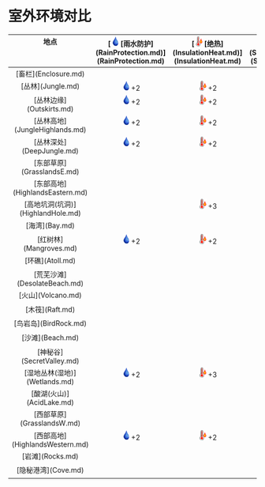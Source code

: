 # 室外环境对比  
  
<table class="table table-bordered" data-toggle="table"  ><thead style=""><tr ><th  style="text-align:center;vertical-align:top;"  >地点</th><th  style="text-align:center;vertical-align:top;"  >[<div style="width:20px;display:inline-block;text-align:center"><img decoding="async" src="../wiki/Sprite/Thirst.png" href="a.md" style="max-width:20px;max-height:20px;"></div>[雨水防护](RainProtection.md)](RainProtection.md)</th><th  style="text-align:center;vertical-align:top;"  >[<div style="width:20px;display:inline-block;text-align:center"><img decoding="async" src="../wiki/Sprite/Hot.png" href="a.md" style="max-width:20px;max-height:20px;"></div>[绝热](InsulationHeat.md)](InsulationHeat.md)</th><th  style="text-align:center;vertical-align:top;"  >[<div style="width:20px;display:inline-block;text-align:center"><img decoding="async" src="../wiki/Sprite/SunIcon.png" href="a.md" style="max-width:20px;max-height:20px;"></div>[阳光防护](SunProtection.md)](SunProtection.md)</th><th  style="text-align:center;vertical-align:top;"  >[<div style="width:20px;display:inline-block;text-align:center"><img decoding="async" src="../wiki/Sprite/Bugs17748.png" href="a.md" style="max-width:20px;max-height:20px;"></div>[蚊虫数量](BugPopulation.md)](BugPopulation.md)</th><th  style="text-align:center;vertical-align:top;"  >[<div style="width:20px;display:inline-block;text-align:center"><img decoding="async" src="../wiki/Sprite/HunterProximity.png" href="a.md" style="max-width:20px;max-height:20px;"></div>[猎手接近](HuntersProximity.md)](HuntersProximity.md)</th><th  style="text-align:center;vertical-align:top;"  >[<div style="width:20px;display:inline-block;text-align:center"><img decoding="async" src="../wiki/Sprite/Darkness17609.png" href="a.md" style="max-width:20px;max-height:20px;"></div>[光亮](Light.md)](Light.md)</th><th  style="text-align:center;vertical-align:top;"  >[<div style="width:20px;display:inline-block;text-align:center"><img decoding="async" src="../wiki/Sprite/Hot.png" href="a.md" style="max-width:20px;max-height:20px;"></div>[体感温度](TemperaturePerceived.md)](TemperaturePerceived.md)</th><th  style="text-align:center;vertical-align:top;"  >[<div style="width:20px;display:inline-block;text-align:center"><img decoding="async" src="../wiki/Sprite/Comfort.png" href="a.md" style="max-width:20px;max-height:20px;"></div>[遮蔽](Sheltered.md)](Sheltered.md)</th><th  style="text-align:center;vertical-align:top;"  >[<div style="width:20px;display:inline-block;text-align:center"><img decoding="async" src="../wiki/Sprite/Dizzy.png" href="a.md" style="max-width:20px;max-height:20px;"></div>[内陆恐惧症](LandSickness.md)](LandSickness.md)</th><th  style="text-align:center;vertical-align:top;"  >[<div style="width:20px;display:inline-block;text-align:center"><img decoding="async" src="../wiki/Sprite/AirToxicity.png" href="a.md" style="max-width:20px;max-height:20px;"></div>[空气毒性](AirToxicity.md)](AirToxicity.md)</th><th  style="text-align:center;vertical-align:top;"  data-sortable="true"  >[<div style="width:20px;display:inline-block;text-align:center"><img decoding="async" src="../wiki/Sprite/Thirst.png" href="a.md" style="max-width:20px;max-height:20px;"></div>[淋雨](RainExposure.md)](RainExposure.md)</th></tr></thead><tr ><td  style="text-align:center;vertical-align:top;"  >[畜栏](Enclosure.md)</td><td  style="text-align:center;vertical-align:top;"  ></td><td  style="text-align:center;vertical-align:top;"  ></td><td  style="text-align:center;vertical-align:top;"  ></td><td  style="text-align:center;vertical-align:top;"  ></td><td  style="text-align:center;vertical-align:top;"  ></td><td  style="text-align:center;vertical-align:top;"  ></td><td  style="text-align:center;vertical-align:top;"  ></td><td  style="text-align:center;vertical-align:top;"  ></td><td  style="text-align:center;vertical-align:top;"  ></td><td  style="text-align:center;vertical-align:top;"  ></td><td  style="text-align:center;vertical-align:top;"  ></td></tr><tr ><td  style="text-align:center;vertical-align:top;"  >[丛林](Jungle.md)</td><td  style="text-align:center;vertical-align:top;"  ><div style="width:20px;display:inline-block;text-align:center"><img decoding="async" src="../wiki/Sprite/Thirst.png" href="a.md" style="max-width:20px;max-height:20px;"></div>+2</td><td  style="text-align:center;vertical-align:top;"  ><div style="width:20px;display:inline-block;text-align:center"><img decoding="async" src="../wiki/Sprite/Hot.png" href="a.md" style="max-width:20px;max-height:20px;"></div>+2</td><td  style="text-align:center;vertical-align:top;"  ><div style="width:20px;display:inline-block;text-align:center"><img decoding="async" src="../wiki/Sprite/SunIcon.png" href="a.md" style="max-width:20px;max-height:20px;"></div>+2</td><td  style="text-align:center;vertical-align:top;"  ><div style="width:20px;display:inline-block;text-align:center"><img decoding="async" src="../wiki/Sprite/Bugs17748.png" href="a.md" style="max-width:20px;max-height:20px;"></div>+3</td><td  style="text-align:center;vertical-align:top;"  ><div style="width:20px;display:inline-block;text-align:center"><img decoding="async" src="../wiki/Sprite/HunterProximity.png" href="a.md" style="max-width:20px;max-height:20px;"></div>-0.5</td><td  style="text-align:center;vertical-align:top;"  ></td><td  style="text-align:center;vertical-align:top;"  ></td><td  style="text-align:center;vertical-align:top;"  ></td><td  style="text-align:center;vertical-align:top;"  ></td><td  style="text-align:center;vertical-align:top;"  ></td><td  style="text-align:center;vertical-align:top;"  ></td></tr><tr ><td  style="text-align:center;vertical-align:top;"  >[丛林边缘](Outskirts.md)</td><td  style="text-align:center;vertical-align:top;"  ><div style="width:20px;display:inline-block;text-align:center"><img decoding="async" src="../wiki/Sprite/Thirst.png" href="a.md" style="max-width:20px;max-height:20px;"></div>+2</td><td  style="text-align:center;vertical-align:top;"  ><div style="width:20px;display:inline-block;text-align:center"><img decoding="async" src="../wiki/Sprite/Hot.png" href="a.md" style="max-width:20px;max-height:20px;"></div>+2</td><td  style="text-align:center;vertical-align:top;"  ><div style="width:20px;display:inline-block;text-align:center"><img decoding="async" src="../wiki/Sprite/SunIcon.png" href="a.md" style="max-width:20px;max-height:20px;"></div>+2</td><td  style="text-align:center;vertical-align:top;"  ><div style="width:20px;display:inline-block;text-align:center"><img decoding="async" src="../wiki/Sprite/Bugs17748.png" href="a.md" style="max-width:20px;max-height:20px;"></div>+1</td><td  style="text-align:center;vertical-align:top;"  ></td><td  style="text-align:center;vertical-align:top;"  ></td><td  style="text-align:center;vertical-align:top;"  ></td><td  style="text-align:center;vertical-align:top;"  ></td><td  style="text-align:center;vertical-align:top;"  ></td><td  style="text-align:center;vertical-align:top;"  ></td><td  style="text-align:center;vertical-align:top;"  ></td></tr><tr ><td  style="text-align:center;vertical-align:top;"  >[丛林高地](JungleHighlands.md)</td><td  style="text-align:center;vertical-align:top;"  ><div style="width:20px;display:inline-block;text-align:center"><img decoding="async" src="../wiki/Sprite/Thirst.png" href="a.md" style="max-width:20px;max-height:20px;"></div>+2</td><td  style="text-align:center;vertical-align:top;"  ><div style="width:20px;display:inline-block;text-align:center"><img decoding="async" src="../wiki/Sprite/Hot.png" href="a.md" style="max-width:20px;max-height:20px;"></div>+2</td><td  style="text-align:center;vertical-align:top;"  ><div style="width:20px;display:inline-block;text-align:center"><img decoding="async" src="../wiki/Sprite/SunIcon.png" href="a.md" style="max-width:20px;max-height:20px;"></div>+2</td><td  style="text-align:center;vertical-align:top;"  ><div style="width:20px;display:inline-block;text-align:center"><img decoding="async" src="../wiki/Sprite/Bugs17748.png" href="a.md" style="max-width:20px;max-height:20px;"></div>+3</td><td  style="text-align:center;vertical-align:top;"  ></td><td  style="text-align:center;vertical-align:top;"  ></td><td  style="text-align:center;vertical-align:top;"  ></td><td  style="text-align:center;vertical-align:top;"  ></td><td  style="text-align:center;vertical-align:top;"  ></td><td  style="text-align:center;vertical-align:top;"  ></td><td  style="text-align:center;vertical-align:top;"  ></td></tr><tr ><td  style="text-align:center;vertical-align:top;"  >[丛林深处](DeepJungle.md)</td><td  style="text-align:center;vertical-align:top;"  ><div style="width:20px;display:inline-block;text-align:center"><img decoding="async" src="../wiki/Sprite/Thirst.png" href="a.md" style="max-width:20px;max-height:20px;"></div>+2</td><td  style="text-align:center;vertical-align:top;"  ><div style="width:20px;display:inline-block;text-align:center"><img decoding="async" src="../wiki/Sprite/Hot.png" href="a.md" style="max-width:20px;max-height:20px;"></div>+2</td><td  style="text-align:center;vertical-align:top;"  ><div style="width:20px;display:inline-block;text-align:center"><img decoding="async" src="../wiki/Sprite/SunIcon.png" href="a.md" style="max-width:20px;max-height:20px;"></div>+2</td><td  style="text-align:center;vertical-align:top;"  ><div style="width:20px;display:inline-block;text-align:center"><img decoding="async" src="../wiki/Sprite/Bugs17748.png" href="a.md" style="max-width:20px;max-height:20px;"></div>+3</td><td  style="text-align:center;vertical-align:top;"  ><div style="width:20px;display:inline-block;text-align:center"><img decoding="async" src="../wiki/Sprite/HunterProximity.png" href="a.md" style="max-width:20px;max-height:20px;"></div>-0.5</td><td  style="text-align:center;vertical-align:top;"  ></td><td  style="text-align:center;vertical-align:top;"  ></td><td  style="text-align:center;vertical-align:top;"  ></td><td  style="text-align:center;vertical-align:top;"  ></td><td  style="text-align:center;vertical-align:top;"  ></td><td  style="text-align:center;vertical-align:top;"  ></td></tr><tr ><td  style="text-align:center;vertical-align:top;"  >[东部草原](GrasslandsE.md)</td><td  style="text-align:center;vertical-align:top;"  ></td><td  style="text-align:center;vertical-align:top;"  ></td><td  style="text-align:center;vertical-align:top;"  ></td><td  style="text-align:center;vertical-align:top;"  ><div style="width:20px;display:inline-block;text-align:center"><img decoding="async" src="../wiki/Sprite/Bugs17748.png" href="a.md" style="max-width:20px;max-height:20px;"></div>+1</td><td  style="text-align:center;vertical-align:top;"  ></td><td  style="text-align:center;vertical-align:top;"  ><div style="width:20px;display:inline-block;text-align:center"><img decoding="async" src="../wiki/Sprite/Darkness17609.png" href="a.md" style="max-width:20px;max-height:20px;"></div>+10</td><td  style="text-align:center;vertical-align:top;"  ></td><td  style="text-align:center;vertical-align:top;"  ></td><td  style="text-align:center;vertical-align:top;"  ></td><td  style="text-align:center;vertical-align:top;"  ></td><td  style="text-align:center;vertical-align:top;"  ></td></tr><tr ><td  style="text-align:center;vertical-align:top;"  >[东部高地](HighlandsEastern.md)</td><td  style="text-align:center;vertical-align:top;"  ></td><td  style="text-align:center;vertical-align:top;"  ></td><td  style="text-align:center;vertical-align:top;"  ></td><td  style="text-align:center;vertical-align:top;"  ><div style="width:20px;display:inline-block;text-align:center"><img decoding="async" src="../wiki/Sprite/Bugs17748.png" href="a.md" style="max-width:20px;max-height:20px;"></div>+1</td><td  style="text-align:center;vertical-align:top;"  ></td><td  style="text-align:center;vertical-align:top;"  ></td><td  style="text-align:center;vertical-align:top;"  ></td><td  style="text-align:center;vertical-align:top;"  ></td><td  style="text-align:center;vertical-align:top;"  ></td><td  style="text-align:center;vertical-align:top;"  ></td><td  style="text-align:center;vertical-align:top;"  ></td></tr><tr ><td  style="text-align:center;vertical-align:top;"  >[高地坑洞(坑洞)](HighlandHole.md)</td><td  style="text-align:center;vertical-align:top;"  ></td><td  style="text-align:center;vertical-align:top;"  ><div style="width:20px;display:inline-block;text-align:center"><img decoding="async" src="../wiki/Sprite/Hot.png" href="a.md" style="max-width:20px;max-height:20px;"></div>+3</td><td  style="text-align:center;vertical-align:top;"  ><div style="width:20px;display:inline-block;text-align:center"><img decoding="async" src="../wiki/Sprite/SunIcon.png" href="a.md" style="max-width:20px;max-height:20px;"></div>+3</td><td  style="text-align:center;vertical-align:top;"  ></td><td  style="text-align:center;vertical-align:top;"  ></td><td  style="text-align:center;vertical-align:top;"  ></td><td  style="text-align:center;vertical-align:top;"  ><div style="width:20px;display:inline-block;text-align:center"><img decoding="async" src="../wiki/Sprite/Hot.png" href="a.md" style="max-width:20px;max-height:20px;"></div>-4</td><td  style="text-align:center;vertical-align:top;"  ><div style="width:20px;display:inline-block;text-align:center"><img decoding="async" src="../wiki/Sprite/Comfort.png" href="a.md" style="max-width:20px;max-height:20px;"></div>+1</td><td  style="text-align:center;vertical-align:top;"  ></td><td  style="text-align:center;vertical-align:top;"  ></td><td  style="text-align:center;vertical-align:top;"  ></td></tr><tr ><td  style="text-align:center;vertical-align:top;"  >[海湾](Bay.md)</td><td  style="text-align:center;vertical-align:top;"  ></td><td  style="text-align:center;vertical-align:top;"  ></td><td  style="text-align:center;vertical-align:top;"  ></td><td  style="text-align:center;vertical-align:top;"  ></td><td  style="text-align:center;vertical-align:top;"  ></td><td  style="text-align:center;vertical-align:top;"  ><div style="width:20px;display:inline-block;text-align:center"><img decoding="async" src="../wiki/Sprite/Darkness17609.png" href="a.md" style="max-width:20px;max-height:20px;"></div>+10</td><td  style="text-align:center;vertical-align:top;"  ><div style="width:20px;display:inline-block;text-align:center"><img decoding="async" src="../wiki/Sprite/Hot.png" href="a.md" style="max-width:20px;max-height:20px;"></div>-5</td><td  style="text-align:center;vertical-align:top;"  ></td><td  style="text-align:center;vertical-align:top;"  ><div style="width:20px;display:inline-block;text-align:center"><img decoding="async" src="../wiki/Sprite/Dizzy.png" href="a.md" style="max-width:20px;max-height:20px;"></div>加成-8</td><td  style="text-align:center;vertical-align:top;"  ></td><td  style="text-align:center;vertical-align:top;"  ></td></tr><tr ><td  style="text-align:center;vertical-align:top;"  >[红树林](Mangroves.md)</td><td  style="text-align:center;vertical-align:top;"  ><div style="width:20px;display:inline-block;text-align:center"><img decoding="async" src="../wiki/Sprite/Thirst.png" href="a.md" style="max-width:20px;max-height:20px;"></div>+2</td><td  style="text-align:center;vertical-align:top;"  ><div style="width:20px;display:inline-block;text-align:center"><img decoding="async" src="../wiki/Sprite/Hot.png" href="a.md" style="max-width:20px;max-height:20px;"></div>+2</td><td  style="text-align:center;vertical-align:top;"  ><div style="width:20px;display:inline-block;text-align:center"><img decoding="async" src="../wiki/Sprite/SunIcon.png" href="a.md" style="max-width:20px;max-height:20px;"></div>+2</td><td  style="text-align:center;vertical-align:top;"  ><div style="width:20px;display:inline-block;text-align:center"><img decoding="async" src="../wiki/Sprite/Bugs17748.png" href="a.md" style="max-width:20px;max-height:20px;"></div>+2</td><td  style="text-align:center;vertical-align:top;"  ><div style="width:20px;display:inline-block;text-align:center"><img decoding="async" src="../wiki/Sprite/HunterProximity.png" href="a.md" style="max-width:20px;max-height:20px;"></div>-0.5</td><td  style="text-align:center;vertical-align:top;"  ></td><td  style="text-align:center;vertical-align:top;"  ></td><td  style="text-align:center;vertical-align:top;"  ></td><td  style="text-align:center;vertical-align:top;"  ><div style="width:20px;display:inline-block;text-align:center"><img decoding="async" src="../wiki/Sprite/Dizzy.png" href="a.md" style="max-width:20px;max-height:20px;"></div>加成-8</td><td  style="text-align:center;vertical-align:top;"  ></td><td  style="text-align:center;vertical-align:top;"  ></td></tr><tr ><td  style="text-align:center;vertical-align:top;"  >[环礁](Atoll.md)</td><td  style="text-align:center;vertical-align:top;"  ></td><td  style="text-align:center;vertical-align:top;"  ></td><td  style="text-align:center;vertical-align:top;"  ></td><td  style="text-align:center;vertical-align:top;"  ></td><td  style="text-align:center;vertical-align:top;"  ></td><td  style="text-align:center;vertical-align:top;"  ><div style="width:20px;display:inline-block;text-align:center"><img decoding="async" src="../wiki/Sprite/Darkness17609.png" href="a.md" style="max-width:20px;max-height:20px;"></div>+10</td><td  style="text-align:center;vertical-align:top;"  ><div style="width:20px;display:inline-block;text-align:center"><img decoding="async" src="../wiki/Sprite/Hot.png" href="a.md" style="max-width:20px;max-height:20px;"></div>-5</td><td  style="text-align:center;vertical-align:top;"  ></td><td  style="text-align:center;vertical-align:top;"  ><div style="width:20px;display:inline-block;text-align:center"><img decoding="async" src="../wiki/Sprite/Dizzy.png" href="a.md" style="max-width:20px;max-height:20px;"></div>加成-8</td><td  style="text-align:center;vertical-align:top;"  ></td><td  style="text-align:center;vertical-align:top;"  ></td></tr><tr ><td  style="text-align:center;vertical-align:top;"  >[荒芜沙滩](DesolateBeach.md)</td><td  style="text-align:center;vertical-align:top;"  ></td><td  style="text-align:center;vertical-align:top;"  ></td><td  style="text-align:center;vertical-align:top;"  ></td><td  style="text-align:center;vertical-align:top;"  ></td><td  style="text-align:center;vertical-align:top;"  ></td><td  style="text-align:center;vertical-align:top;"  ></td><td  style="text-align:center;vertical-align:top;"  ><div style="width:20px;display:inline-block;text-align:center"><img decoding="async" src="../wiki/Sprite/Hot.png" href="a.md" style="max-width:20px;max-height:20px;"></div>-5</td><td  style="text-align:center;vertical-align:top;"  ></td><td  style="text-align:center;vertical-align:top;"  ><div style="width:20px;display:inline-block;text-align:center"><img decoding="async" src="../wiki/Sprite/Dizzy.png" href="a.md" style="max-width:20px;max-height:20px;"></div>加成-8</td><td  style="text-align:center;vertical-align:top;"  ></td><td  style="text-align:center;vertical-align:top;"  ></td></tr><tr ><td  style="text-align:center;vertical-align:top;"  >[火山](Volcano.md)</td><td  style="text-align:center;vertical-align:top;"  ></td><td  style="text-align:center;vertical-align:top;"  ></td><td  style="text-align:center;vertical-align:top;"  ></td><td  style="text-align:center;vertical-align:top;"  ></td><td  style="text-align:center;vertical-align:top;"  ></td><td  style="text-align:center;vertical-align:top;"  ></td><td  style="text-align:center;vertical-align:top;"  ><div style="width:20px;display:inline-block;text-align:center"><img decoding="async" src="../wiki/Sprite/Hot.png" href="a.md" style="max-width:20px;max-height:20px;"></div>+10</td><td  style="text-align:center;vertical-align:top;"  ></td><td  style="text-align:center;vertical-align:top;"  ></td><td  style="text-align:center;vertical-align:top;"  ><div style="width:20px;display:inline-block;text-align:center"><img decoding="async" src="../wiki/Sprite/AirToxicity.png" href="a.md" style="max-width:20px;max-height:20px;"></div>+3</td><td  style="text-align:center;vertical-align:top;"  ></td></tr><tr ><td  style="text-align:center;vertical-align:top;"  >[木筏](Raft.md)</td><td  style="text-align:center;vertical-align:top;"  ></td><td  style="text-align:center;vertical-align:top;"  ></td><td  style="text-align:center;vertical-align:top;"  ></td><td  style="text-align:center;vertical-align:top;"  ></td><td  style="text-align:center;vertical-align:top;"  ></td><td  style="text-align:center;vertical-align:top;"  ><div style="width:20px;display:inline-block;text-align:center"><img decoding="async" src="../wiki/Sprite/Darkness17609.png" href="a.md" style="max-width:20px;max-height:20px;"></div>+10</td><td  style="text-align:center;vertical-align:top;"  ></td><td  style="text-align:center;vertical-align:top;"  ></td><td  style="text-align:center;vertical-align:top;"  ><div style="width:20px;display:inline-block;text-align:center"><img decoding="async" src="../wiki/Sprite/Dizzy.png" href="a.md" style="max-width:20px;max-height:20px;"></div>加成-8</td><td  style="text-align:center;vertical-align:top;"  ></td><td  style="text-align:center;vertical-align:top;"  ></td></tr><tr ><td  style="text-align:center;vertical-align:top;"  >[鸟岩岛](BirdRock.md)</td><td  style="text-align:center;vertical-align:top;"  ></td><td  style="text-align:center;vertical-align:top;"  ></td><td  style="text-align:center;vertical-align:top;"  ></td><td  style="text-align:center;vertical-align:top;"  ></td><td  style="text-align:center;vertical-align:top;"  ></td><td  style="text-align:center;vertical-align:top;"  ><div style="width:20px;display:inline-block;text-align:center"><img decoding="async" src="../wiki/Sprite/Darkness17609.png" href="a.md" style="max-width:20px;max-height:20px;"></div>+10</td><td  style="text-align:center;vertical-align:top;"  ><div style="width:20px;display:inline-block;text-align:center"><img decoding="async" src="../wiki/Sprite/Hot.png" href="a.md" style="max-width:20px;max-height:20px;"></div>-5</td><td  style="text-align:center;vertical-align:top;"  ></td><td  style="text-align:center;vertical-align:top;"  ><div style="width:20px;display:inline-block;text-align:center"><img decoding="async" src="../wiki/Sprite/Dizzy.png" href="a.md" style="max-width:20px;max-height:20px;"></div>加成-8</td><td  style="text-align:center;vertical-align:top;"  ></td><td  style="text-align:center;vertical-align:top;"  ></td></tr><tr ><td  style="text-align:center;vertical-align:top;"  >[沙滩](Beach.md)</td><td  style="text-align:center;vertical-align:top;"  ></td><td  style="text-align:center;vertical-align:top;"  ></td><td  style="text-align:center;vertical-align:top;"  ></td><td  style="text-align:center;vertical-align:top;"  ></td><td  style="text-align:center;vertical-align:top;"  ></td><td  style="text-align:center;vertical-align:top;"  ><div style="width:20px;display:inline-block;text-align:center"><img decoding="async" src="../wiki/Sprite/Darkness17609.png" href="a.md" style="max-width:20px;max-height:20px;"></div>+10</td><td  style="text-align:center;vertical-align:top;"  ><div style="width:20px;display:inline-block;text-align:center"><img decoding="async" src="../wiki/Sprite/Hot.png" href="a.md" style="max-width:20px;max-height:20px;"></div>-5</td><td  style="text-align:center;vertical-align:top;"  ></td><td  style="text-align:center;vertical-align:top;"  ><div style="width:20px;display:inline-block;text-align:center"><img decoding="async" src="../wiki/Sprite/Dizzy.png" href="a.md" style="max-width:20px;max-height:20px;"></div>加成-8</td><td  style="text-align:center;vertical-align:top;"  ></td><td  style="text-align:center;vertical-align:top;"  ></td></tr><tr ><td  style="text-align:center;vertical-align:top;"  >[神秘谷](SecretValley.md)</td><td  style="text-align:center;vertical-align:top;"  ></td><td  style="text-align:center;vertical-align:top;"  ></td><td  style="text-align:center;vertical-align:top;"  ></td><td  style="text-align:center;vertical-align:top;"  ><div style="width:20px;display:inline-block;text-align:center"><img decoding="async" src="../wiki/Sprite/Bugs17748.png" href="a.md" style="max-width:20px;max-height:20px;"></div>+1</td><td  style="text-align:center;vertical-align:top;"  ></td><td  style="text-align:center;vertical-align:top;"  ><div style="width:20px;display:inline-block;text-align:center"><img decoding="async" src="../wiki/Sprite/Darkness17609.png" href="a.md" style="max-width:20px;max-height:20px;"></div>+10</td><td  style="text-align:center;vertical-align:top;"  ></td><td  style="text-align:center;vertical-align:top;"  ></td><td  style="text-align:center;vertical-align:top;"  ></td><td  style="text-align:center;vertical-align:top;"  ></td><td  style="text-align:center;vertical-align:top;"  ></td></tr><tr ><td  style="text-align:center;vertical-align:top;"  >[湿地丛林(湿地)](Wetlands.md)</td><td  style="text-align:center;vertical-align:top;"  ><div style="width:20px;display:inline-block;text-align:center"><img decoding="async" src="../wiki/Sprite/Thirst.png" href="a.md" style="max-width:20px;max-height:20px;"></div>+2</td><td  style="text-align:center;vertical-align:top;"  ><div style="width:20px;display:inline-block;text-align:center"><img decoding="async" src="../wiki/Sprite/Hot.png" href="a.md" style="max-width:20px;max-height:20px;"></div>+3</td><td  style="text-align:center;vertical-align:top;"  ><div style="width:20px;display:inline-block;text-align:center"><img decoding="async" src="../wiki/Sprite/SunIcon.png" href="a.md" style="max-width:20px;max-height:20px;"></div>+4</td><td  style="text-align:center;vertical-align:top;"  ><div style="width:20px;display:inline-block;text-align:center"><img decoding="async" src="../wiki/Sprite/Bugs17748.png" href="a.md" style="max-width:20px;max-height:20px;"></div>+4</td><td  style="text-align:center;vertical-align:top;"  ><div style="width:20px;display:inline-block;text-align:center"><img decoding="async" src="../wiki/Sprite/HunterProximity.png" href="a.md" style="max-width:20px;max-height:20px;"></div>-0.5</td><td  style="text-align:center;vertical-align:top;"  ></td><td  style="text-align:center;vertical-align:top;"  ></td><td  style="text-align:center;vertical-align:top;"  ></td><td  style="text-align:center;vertical-align:top;"  ></td><td  style="text-align:center;vertical-align:top;"  ></td><td  style="text-align:center;vertical-align:top;"  ></td></tr><tr ><td  style="text-align:center;vertical-align:top;"  >[酸湖(火山)](AcidLake.md)</td><td  style="text-align:center;vertical-align:top;"  ></td><td  style="text-align:center;vertical-align:top;"  ></td><td  style="text-align:center;vertical-align:top;"  ></td><td  style="text-align:center;vertical-align:top;"  ></td><td  style="text-align:center;vertical-align:top;"  ></td><td  style="text-align:center;vertical-align:top;"  ></td><td  style="text-align:center;vertical-align:top;"  ><div style="width:20px;display:inline-block;text-align:center"><img decoding="async" src="../wiki/Sprite/Hot.png" href="a.md" style="max-width:20px;max-height:20px;"></div>+10</td><td  style="text-align:center;vertical-align:top;"  ></td><td  style="text-align:center;vertical-align:top;"  ></td><td  style="text-align:center;vertical-align:top;"  ><div style="width:20px;display:inline-block;text-align:center"><img decoding="async" src="../wiki/Sprite/AirToxicity.png" href="a.md" style="max-width:20px;max-height:20px;"></div>+6</td><td  style="text-align:center;vertical-align:top;"  ></td></tr><tr ><td  style="text-align:center;vertical-align:top;"  >[西部草原](GrasslandsW.md)</td><td  style="text-align:center;vertical-align:top;"  ></td><td  style="text-align:center;vertical-align:top;"  ></td><td  style="text-align:center;vertical-align:top;"  ></td><td  style="text-align:center;vertical-align:top;"  ><div style="width:20px;display:inline-block;text-align:center"><img decoding="async" src="../wiki/Sprite/Bugs17748.png" href="a.md" style="max-width:20px;max-height:20px;"></div>+1</td><td  style="text-align:center;vertical-align:top;"  ></td><td  style="text-align:center;vertical-align:top;"  ><div style="width:20px;display:inline-block;text-align:center"><img decoding="async" src="../wiki/Sprite/Darkness17609.png" href="a.md" style="max-width:20px;max-height:20px;"></div>+10</td><td  style="text-align:center;vertical-align:top;"  ></td><td  style="text-align:center;vertical-align:top;"  ></td><td  style="text-align:center;vertical-align:top;"  ></td><td  style="text-align:center;vertical-align:top;"  ></td><td  style="text-align:center;vertical-align:top;"  ></td></tr><tr ><td  style="text-align:center;vertical-align:top;"  >[西部高地](HighlandsWestern.md)</td><td  style="text-align:center;vertical-align:top;"  ><div style="width:20px;display:inline-block;text-align:center"><img decoding="async" src="../wiki/Sprite/Thirst.png" href="a.md" style="max-width:20px;max-height:20px;"></div>+2</td><td  style="text-align:center;vertical-align:top;"  ><div style="width:20px;display:inline-block;text-align:center"><img decoding="async" src="../wiki/Sprite/Hot.png" href="a.md" style="max-width:20px;max-height:20px;"></div>+2</td><td  style="text-align:center;vertical-align:top;"  ></td><td  style="text-align:center;vertical-align:top;"  ><div style="width:20px;display:inline-block;text-align:center"><img decoding="async" src="../wiki/Sprite/Bugs17748.png" href="a.md" style="max-width:20px;max-height:20px;"></div>+2</td><td  style="text-align:center;vertical-align:top;"  ></td><td  style="text-align:center;vertical-align:top;"  ></td><td  style="text-align:center;vertical-align:top;"  ></td><td  style="text-align:center;vertical-align:top;"  ></td><td  style="text-align:center;vertical-align:top;"  ></td><td  style="text-align:center;vertical-align:top;"  ></td><td  style="text-align:center;vertical-align:top;"  ></td></tr><tr ><td  style="text-align:center;vertical-align:top;"  >[岩滩](Rocks.md)</td><td  style="text-align:center;vertical-align:top;"  ></td><td  style="text-align:center;vertical-align:top;"  ></td><td  style="text-align:center;vertical-align:top;"  ></td><td  style="text-align:center;vertical-align:top;"  ></td><td  style="text-align:center;vertical-align:top;"  ></td><td  style="text-align:center;vertical-align:top;"  ></td><td  style="text-align:center;vertical-align:top;"  ><div style="width:20px;display:inline-block;text-align:center"><img decoding="async" src="../wiki/Sprite/Hot.png" href="a.md" style="max-width:20px;max-height:20px;"></div>-5</td><td  style="text-align:center;vertical-align:top;"  ></td><td  style="text-align:center;vertical-align:top;"  ><div style="width:20px;display:inline-block;text-align:center"><img decoding="async" src="../wiki/Sprite/Dizzy.png" href="a.md" style="max-width:20px;max-height:20px;"></div>加成-8</td><td  style="text-align:center;vertical-align:top;"  ></td><td  style="text-align:center;vertical-align:top;"  ></td></tr><tr ><td  style="text-align:center;vertical-align:top;"  >[隐秘港湾](Cove.md)</td><td  style="text-align:center;vertical-align:top;"  ></td><td  style="text-align:center;vertical-align:top;"  ></td><td  style="text-align:center;vertical-align:top;"  ></td><td  style="text-align:center;vertical-align:top;"  ></td><td  style="text-align:center;vertical-align:top;"  ></td><td  style="text-align:center;vertical-align:top;"  ><div style="width:20px;display:inline-block;text-align:center"><img decoding="async" src="../wiki/Sprite/Darkness17609.png" href="a.md" style="max-width:20px;max-height:20px;"></div>+10</td><td  style="text-align:center;vertical-align:top;"  ><div style="width:20px;display:inline-block;text-align:center"><img decoding="async" src="../wiki/Sprite/Hot.png" href="a.md" style="max-width:20px;max-height:20px;"></div>-5</td><td  style="text-align:center;vertical-align:top;"  ></td><td  style="text-align:center;vertical-align:top;"  ><div style="width:20px;display:inline-block;text-align:center"><img decoding="async" src="../wiki/Sprite/Dizzy.png" href="a.md" style="max-width:20px;max-height:20px;"></div>加成-8</td><td  style="text-align:center;vertical-align:top;"  ></td><td  style="text-align:center;vertical-align:top;"  ></td></tr></tbody></table>  
  


<script>document.title="室外环境对比 - 卡牌生存百科 Card Survival Wiki";</script>